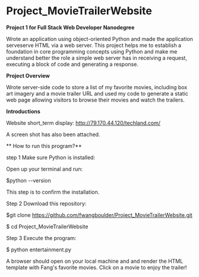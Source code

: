# Project_MovieTrailerWebsite
**Project 1 for Full Stack Web Developer Nanodegree**

Wrote an application using object-oriented Python and made the application serveserve HTML via a web server. This project helps me to establish a foundation in core programming concepts using Python and make me  understand better  the role a simple web server has in receiving a request, executing a block of code and generating a response.

**Project Overview**

Wrote server-side code to store a list of my favorite movies, including box art imagery and a movie trailer URL and used my code to generate a static web page allowing visitors to browse their movies and watch the trailers.

**Introductions**

Website short_term display: http://79.170.44.120/techland.com/

A screen shot has also been attached.

** How to run this program?**

step 1 Make sure Python is installed:

Open up your terminal and run:

$python --version

This step is to confirm the installation.

Step 2 Download this repository:

$git clone https://github.com/fwangboulder/Project_MovieTrailerWebsite.git

$ cd Project_MovieTrailerWebsite

Step 3 Execute the program:

$ python entertainment.py

A browser should open on your local machine and and render the HTML template
with Fang's favorite movies. Click on a movie to enjoy the trailer!
